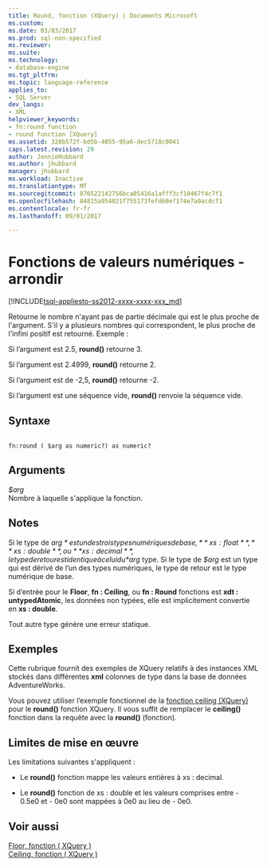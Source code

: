 ```yaml
---
title: Round, fonction (XQuery) | Documents Microsoft
ms.custom: 
ms.date: 03/03/2017
ms.prod: sql-non-specified
ms.reviewer: 
ms.suite: 
ms.technology:
- database-engine
ms.tgt_pltfrm: 
ms.topic: language-reference
applies_to:
- SQL Server
dev_langs:
- XML
helpviewer_keywords:
- fn:round function
- round function [XQuery]
ms.assetid: 320b572f-bd5b-4055-95a6-dec5718c0041
caps.latest.revision: 29
author: JennieHubbard
ms.author: jhubbard
manager: jhubbard
ms.workload: Inactive
ms.translationtype: MT
ms.sourcegitcommit: 876522142756bca05416a1afff3cf10467f4c7f1
ms.openlocfilehash: 84815a954021f755173fefd60ef174e7a0acdcf1
ms.contentlocale: fr-fr
ms.lasthandoff: 09/01/2017

---
```

# <a name="numeric-values-functions---round"></a>Fonctions de valeurs numériques - arrondir
[!INCLUDE[tsql-appliesto-ss2012-xxxx-xxxx-xxx_md](../includes/tsql-appliesto-ss2012-xxxx-xxxx-xxx-md.md)]

  Retourne le nombre n'ayant pas de partie décimale qui est le plus proche de l'argument. S'il y a plusieurs nombres qui correspondent, le plus proche de l'infini positif est retourné. Exemple :  
  
 Si l’argument est 2.5, **round()** retourne 3.  
  
 Si l’argument est 2.4999, **round()** retourne 2.  
  
 Si l’argument est de -2,5, **round()** retourne -2.  
  
 Si l’argument est une séquence vide, **round()** renvoie la séquence vide.  
  
## <a name="syntax"></a>Syntaxe  
  
```  
  
fn:round ( $arg as numeric?) as numeric?  
```  
  
## <a name="arguments"></a>Arguments  
 *$arg*  
 Nombre à laquelle s'applique la fonction.  
  
## <a name="remarks"></a>Notes  
 Si le type de *$arg* est un des trois types numériques de base, **xs : float**, **xs : double**, ou **xs : decimal**, le type de retour est identique à celui du *$arg* type. Si le type de *$arg* est un type qui est dérivé de l’un des types numériques, le type de retour est le type numérique de base.  
  
 Si d’entrée pour le **Floor**, **fn : Ceiling**, ou **fn : Round** fonctions est **xdt : untypedAtomic**, les données non typées, elle est implicitement convertie en **xs : double**.  
  
 Tout autre type génère une erreur statique.  
  
## <a name="examples"></a>Exemples  
 Cette rubrique fournit des exemples de XQuery relatifs à des instances XML stockés dans différentes **xml** colonnes de type dans la base de données AdventureWorks.  
  
 Vous pouvez utiliser l’exemple fonctionnel de la [fonction ceiling (XQuery)](../xquery/numeric-values-functions-ceiling.md) pour le **round()** fonction XQuery. Il vous suffit de remplacer le **ceiling()** fonction dans la requête avec la **round()** (fonction).  
  
## <a name="implementation-limitations"></a>Limites de mise en œuvre  
 Les limitations suivantes s'appliquent :  
  
-   Le **round()** fonction mappe les valeurs entières à xs : decimal.  
  
-   Le **round()** fonction de xs : double et les valeurs comprises entre - 0.5e0 et - 0e0 sont mappées à 0e0 au lieu de - 0e0.  
  
## <a name="see-also"></a>Voir aussi  
 [Floor, fonction &#40; XQuery &#41;](../xquery/numeric-values-functions-floor.md)   
 [Ceiling, fonction &#40; XQuery &#41;](../xquery/numeric-values-functions-ceiling.md)  
  
  

